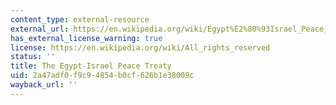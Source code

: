 ```yaml
---
content_type: external-resource
external_url: https://en.wikipedia.org/wiki/Egypt%E2%80%93Israel_Peace_Treaty
has_external_license_warning: true
license: https://en.wikipedia.org/wiki/All_rights_reserved
status: ''
title: The Egypt-Israel Peace Treaty
uid: 2a47adf0-f9c9-4854-b0cf-626b1e38009c
wayback_url: ''
---
```

